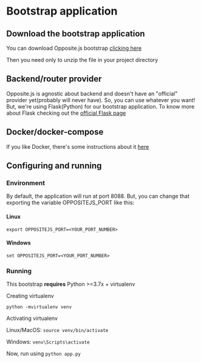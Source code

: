 # Bootstrap application



## Download the bootstrap application

You can download Opposite.js bootstrap <a href="#">clicking here</a>

Then you need only to unzip the file in your project directory



## Backend/router provider

Opposite.js is agnostic about backend and doesn't have an "official" provider 
yet(probably will never have). So, you can use whatever you want! But, we're using 
Flask(Python) for our bootstrap application. To know more about Flask checking out 
the <a href="https://flask.palletsproject.com/en/2.1.x/">official Flask page</a>


## Docker/docker-compose

If you like Docker, there's some instructions about it [here](docker/README.md)


## Configuring and running

### Environment

By default, the application will run at port 8088. But, you can change that exporting the variable OPPOSITEJS_PORT like this:



#### Linux

`export OPPOSITEJS_PORT=<YOUR_PORT_NUMBER>`



#### Windows

`set OPPOSITEJS_PORT=<YOUR_PORT_NUMBER>`



### Running

This bootstrap **requires** Python >=3.7x + virtualenv



Creating virtualenv

`python -mvirtualenv venv`



Activating virtualenv

Linux/MacOS: `source venv/bin/activate`



Windows: `venv\Scripts\activate`



Now, run using `python app.py`






























